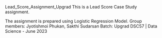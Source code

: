 Lead_Score_Assignment_Upgrad
This is a Lead Score Case Study assignment.

The assignment is prepared using Logistic Regression Model. Group members: Jyotishmoi Phukan, Sakthi Sudarsan Batch: Upgrad DSC57 | Data Science - June 2023
